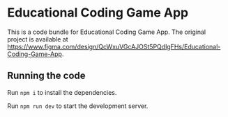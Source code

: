 
  # Educational Coding Game App

  This is a code bundle for Educational Coding Game App. The original project is available at https://www.figma.com/design/QcWxuVGcAJOSt5PQdlgFHs/Educational-Coding-Game-App.

  ## Running the code

  Run `npm i` to install the dependencies.

  Run `npm run dev` to start the development server.
  